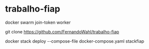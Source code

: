 # trabalho-fiap

docker swarm join-token worker

git clone https://github.com/FernandoWahl/trabalho-fiap

docker stack deploy --compose-file docker-compose.yaml stackfiap

